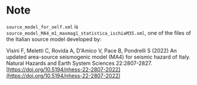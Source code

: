 # Note

`source_model_for_oelf.xml` is `source_model_MA4_m1_maxmag1_statistica_ischiaM35.xml`, one of
the files of the Italian source model developed by:

Visini F, Meletti C, Rovida A, D'Amico V, Pace B, Pondrelli S (2022) An updated area-source
seismogenic model (MA4) for seismic hazard of Italy. Natural Hazards and Earth System Sciences
22:2807-2827. [https://doi.org/10.5194/nhess-22-2807-2022](https://doi.org/10.5194/nhess-22-2807-2022)
